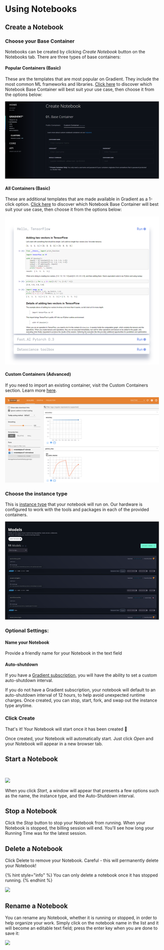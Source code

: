 # Using Notebooks

## Create a Notebook

### Choose your Base Container

Notebooks can be created by clicking _Create Notebook_ button on the Notebooks tab.  There are three types of base containers:

#### Popular Containers \(Basic\)

These are the templates that are most popular on Gradient.  They include the most common ML frameworks and libraries.  [Click here](../notebook-containers/) to discover which Notebook Base Container will best suit your use case, then choose it from the options below:

![](../../.gitbook/assets/image%20%2874%29.png)

#### All Containers \(Basic\)

These are additional templates that are made available in Gradient as a 1-click option.  [Click here](../notebook-containers/) to discover which Notebook Base Container will best suit your use case, then choose it from the options below:

![](../../.gitbook/assets/image%20%285%29.png)

#### Custom Containers \(Advanced\)

If you need to import an existing container, visit the Custom Containers section. Learn more [here](../notebook-containers/).

![](../../.gitbook/assets/image%20%2866%29.png)

### Choose the instance type

This is [instance type](../../instances/instance-types.md) that your notebook will run on. Our hardware is configured to work with the tools and packages in each of the provided containers.

![](../../.gitbook/assets/image%20%2848%29.png)

### Optional Settings:

#### Name your Notebook

Provide a friendly name for your Notebook in the text field

#### Auto-shutdown

If you have a [Gradient subscription](https://gradient.paperspace.com/pricing), you will have the ability to set a custom auto-shutdown interval. 

If you do not have a Gradient subscription, your notebook will default to an auto-shutdown interval of 12 hours, to help avoid unexpected runtime charges. Once created, you can stop, start, fork, and swap out the instance type anytime. 

### Click Create

That's it! Your Notebook will start once it has been created 🚀

Once created, your Notebook will automatically start.  Just click _Open_ and your Notebook will appear in a new browser tab.

## Start a Notebook

​

![](https://blobscdn.gitbook.com/v0/b/gitbook-28427.appspot.com/o/assets%2F-LHZRFUkajubOAmgu6Rd%2F-LeX9E8cIJ_UtEyU8jjp%2F-LeXCI4qsQKD3diF1A78%2Fimage.png?alt=media&token=b6f49118-162d-4b0b-b638-07e767605410)

When you click _Start_, a window will appear that presents a few options such as the name, the instance type, and the Auto-Shutdown interval.

## Stop a Notebook

Click the _Stop_ button to stop your Notebook from running. When your Notebook is stopped, the billing session will end. You'll see how long your Running Time was for the latest session.

## Delete a Notebook

Click Delete to remove your Notebook. Careful - this will permanently delete your Notebook!

{% hint style="info" %}
You can only delete a notebook once it has stopped running.
{% endhint %}

![](https://support.paperspace.com/hc/article_attachments/360022290414/mceclip17.png)

## Rename a Notebook

You can rename any Notebook, whether it is running or stopped, in order to help organize your work. Simply click on the notebook name in the list and it will become an editable text field; press the enter key when you are done to save it:

![](https://support.paperspace.com/hc/article_attachments/360023243973/mceclip21.png)

